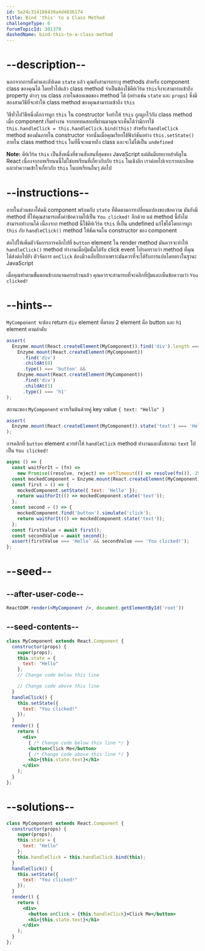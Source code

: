 ```yaml
---
id: 5a24c314108439a4d4036174
title: Bind 'this' to a Class Method
challengeType: 6
forumTopicId: 301379
dashedName: bind-this-to-a-class-method
---
```


# --description--

นอกจากการตั้งค่าและอัปเดต `state` แล้ว คุณยังสามารถระบุ methods สำหรับ component class ของคุณได้ โดยทั่วไปแล้ว class method จำเป็นต้องใช้คีย์เวิร์ด `this`จึงจะสามารถเข้าถึง property ต่างๆ บน class ภายในขอบเขตของ method ได้ (อย่างเช่น `state` และ `props`) ซึ่งมีสองสามวิธีที่จะทำให้ class method ของคุณสามารถเข้าถึง `this`

วิธีทั่วไปวิธีหนึ่งคือการผูก `this` ใน constructor จึงทำให้ `this` ถูกผูกไว้กับ class method เมื่อ component เริ่มทำงาน จากบททดสอบที่ผ่านมาคุณจะเห็นได้ว่ามีการใช้ `this.handleClick = this.handleClick.bind(this)` สำหรับ `handleClick` method ของมันภายใน constructor จากนั้นเมื่อคุณเรียกใช้ฟังก์ชันอย่าง `this.setState()` ภายใน class method `this` ในที่นี้จะหมายถึง class และจะไม่ได้เป็น `undefined` 

**Note:** คีย์เวิร์ด `this` เป็นสิ่งหนึ่งที่ชวนสับสนที่สุดของ JavaScript แต่มันมีบทบาทสำคัญใน React เนื่องจากบทเรียนนนี้ไม่ใช่บทเรียนที่เกี่ยวกับกับ `this` ในเชิงลึก เราค่อยไปเจาะรายละเอียดและทำความเข้าใจเกี่ยวกับ `this` ในบทเรียนอื่นๆ ต่อไป

# --instructions--

ภายในส่วนของโค้ดมี component พร้อมกับ `state` ที่ติดตามการเปลี่ยนแปลงของข้อความ มันยังมี method ที่ให้คุณสามารถตั้งค่าข้อความไปเป็น `You clicked!` อีกด้วย แต่ method นี้ยังไม่สามารถทำงานได้ เนื่องจาก method นี้ใช้คีย์เวิร์ด `this` ที่เป็น undefined แก้ไขได้โดยการผูก `this` กับ `handleClick()` method ให้ชัดเจนใน constructor ของ component

ต่อไปให้เพิ่มตัวจัดการการคลิกไปที่ `button` element ใน render method มันควรจะทำให้ `handleClick()` method ทำงานเมื่อปุ่มนั้นได้รับ click event โปรดทราบว่า method ที่คุณได้ส่งต่อไปยัง ตัวจัดการ `onClick` ต้องมีวงเล็บปีกกาเพราะมันควรที่จะได้รับการแปลโดยตรงในฐานะ JavaScript

เมื่อคุณทำตามขั้นตอนข้างบนจนครบถ้วนแล้ว คุณควรจะสามารถที่จะคลิกที่ปุ่มและเห็นข้อความว่า `You clicked!`

# --hints--

`MyComponent` จะต้อง return `div` element ที่ครอบ 2 element คือ button และ `h1` element ตามลำดับ

```js
assert(
  Enzyme.mount(React.createElement(MyComponent)).find('div').length === 1 &&
    Enzyme.mount(React.createElement(MyComponent))
      .find('div')
      .childAt(0)
      .type() === 'button' &&
    Enzyme.mount(React.createElement(MyComponent))
      .find('div')
      .childAt(1)
      .type() === 'h1'
);
```

สถานะของ `MyComponent` ควรเริ่มต้นด้วยคู่ key value `{ text: "Hello" }`

```js
assert(
  Enzyme.mount(React.createElement(MyComponent)).state('text') === 'Hello'
);
```

การคลิกที่ `button` element ควรทำให้ `handleClick` method ทำงานและตั้งสถานะ `text` ไปเป็น `You clicked!`

```js
async () => {
  const waitForIt = (fn) =>
    new Promise((resolve, reject) => setTimeout(() => resolve(fn()), 250));
  const mockedComponent = Enzyme.mount(React.createElement(MyComponent));
  const first = () => {
    mockedComponent.setState({ text: 'Hello' });
    return waitForIt(() => mockedComponent.state('text'));
  };
  const second = () => {
    mockedComponent.find('button').simulate('click');
    return waitForIt(() => mockedComponent.state('text'));
  };
  const firstValue = await first();
  const secondValue = await second();
  assert(firstValue === 'Hello' && secondValue === 'You clicked!');
};
```

# --seed--

## --after-user-code--

```jsx
ReactDOM.render(<MyComponent />, document.getElementById('root'))
```

## --seed-contents--

```jsx
class MyComponent extends React.Component {
  constructor(props) {
    super(props);
    this.state = {
      text: "Hello"
    };
    // Change code below this line

    // Change code above this line
  }
  handleClick() {
    this.setState({
      text: "You clicked!"
    });
  }
  render() {
    return (
      <div>
        { /* Change code below this line */ }
        <button>Click Me</button>
        { /* Change code above this line */ }
        <h1>{this.state.text}</h1>
      </div>
    );
  }
};
```

# --solutions--

```jsx
class MyComponent extends React.Component {
  constructor(props) {
    super(props);
    this.state = {
      text: "Hello"
    };
    this.handleClick = this.handleClick.bind(this);
  }
  handleClick() {
    this.setState({
      text: "You clicked!"
    });
  }
  render() {
    return (
      <div>
        <button onClick = {this.handleClick}>Click Me</button>
        <h1>{this.state.text}</h1>
      </div>
    );
  }
};
```

